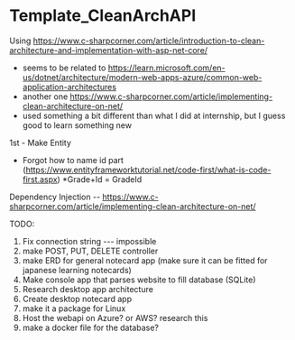 # Template_CleanArchAPI


Using https://www.c-sharpcorner.com/article/introduction-to-clean-architecture-and-implementation-with-asp-net-core/
* seems to be related to https://learn.microsoft.com/en-us/dotnet/architecture/modern-web-apps-azure/common-web-application-architectures
* another one https://www.c-sharpcorner.com/article/implementing-clean-architecture-on-net/
* used something a bit different than what I did at internship, but I guess good to learn something new

1st - Make Entity
* Forgot how to name id part (https://www.entityframeworktutorial.net/code-first/what-is-code-first.aspx)
*Grade+Id = GradeId


Dependency Injection -- https://www.c-sharpcorner.com/article/implementing-clean-architecture-on-net/


TODO:
1. Fix connection string --- impossible
2. make POST, PUT, DELETE controller
3. make ERD for general notecard app  (make sure it can be fitted for japanese learning notecards)
4. Make console app that parses website to fill database  (SQLite)
5. Research desktop app architecture
6. Create desktop notecard app
7. make it a package for Linux
8. Host the webapi on Azure? or AWS? research this
9. make a docker file for the database?